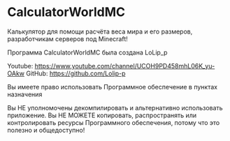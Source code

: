 # CalculatorWorldMC
Калькулятор для помощи расчёта веса мира и его размеров, разработчикам серверов под Minecraft!

Программа CalculatorWorldMC была создана LoLip_p

Youtube: https://www.youtube.com/channel/UCOH9PD458mhL06K_yu-OAkw
GitHub: https://github.com/Lolip-p

Вы имеете право использовать Программное обеспечение в пунктах назначения

Вы НЕ уполномочены декомпилировать и альтернативно использовать приложение.
Вы НЕ МОЖЕТЕ копировать, распространять или контролировать ресурсы Программного обеспечения,
потому что это полезно и общедоступно!

